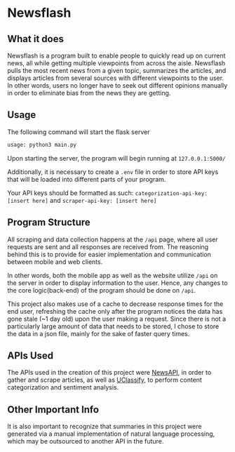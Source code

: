 # Newsflash

## What it does

Newsflash is a program built to enable people to quickly read up on current news,
all while getting multiple viewpoints from across the aisle. Newsflash pulls
the most recent news from a given topic, summarizes the articles, and displays articles
from several sources with different viewpoints to the user. In other words,
users no longer have to seek out different opinions manually in order to eliminate bias
from the news they are getting.

## Usage

The following command will start the flask server

```bash
usage: python3 main.py
```

Upon starting the server, the program will begin running at `127.0.0.1:5000/`

Additionally, it is necessary to create a `.env` file in order to store API keys that will be loaded into different parts of your program.

Your API keys should be formatted as such: `categorization-api-key: [insert here]` and `scraper-api-key: [insert here]`

## Program Structure

All scraping and data collection happens at the `/api` page, where all user requests are sent and all responses are received from. The reasoning behind this is to provide for easier implementation and communication between mobile and web clients.

In other words, both the mobile app as well as the website utilize `/api` on the server in order to display information to the user. Hence, any changes to the core logic(back-end) of the program should be done on `/api`.

This project also makes use of a cache to decrease response times for the end user, refreshing the cache only after the program notices the data has gone stale (~1 day old) upon the user making a request. Since there is not a particularly large amount of data that needs to be stored, I chose to store the data in a json file, mainly for the sake of faster query times.

## APIs Used

The APIs used in the creation of this project were [NewsAPI](https://newsapi.org), in order to gather and scrape articles, as well as [UClassify](https://www.uclassify.com), to perform content categorization and sentiment analysis.

## Other Important Info

It is also important to recognize that summaries in this project were generated via a manual implementation of natural language processing, which may be outsourced to another API in the future.
